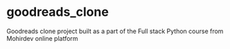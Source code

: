 # goodreads_clone
Goodreads clone project built as a part of the Full stack Python course from Mohirdev online platform
